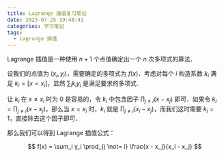 ```yaml
---
title: Lagrange 插值复习笔记
date: 2023-07-25 19:48:41
categories: 学习笔记
tags:
  - Lagrange 插值
---
```


Lagrange 插值是一种使用 $n + 1$ 个点值确定出一个 $n$ 次多项式的算法．

设我们的点值为 $(x_i, y_i)$，需要确定的多项式为 $f(x)$．考虑对每个 $i$ 构造系数 $k_i$ 满足 $k_i = [x = x_i]$，显然 $\sum_i k_iy_i$ 是满足要求的多项式．

让 $k_i$ 在 $x \not= x_i$ 时为 $0$ 是容易的，令 $k_i$ 中包含因子 $\prod_{j \not= i} (x - x_j)$ 即可．如果令 $k_i = \prod_{j \not= i} (x - x_j)$，那么当 $x = x_i$ 时，$k_i$ 就是 $\prod_{j \not= i} (x_i - x_j)$，而我们这时需要 $k_i = 1$，直接除去这个因子即可．

那么我们可以得到 Lagrange 插值公式：

$$
f(x) = \sum_i y_i \prod_{j \not= i} \frac{x - x_j}{x_i - x_j}
$$
